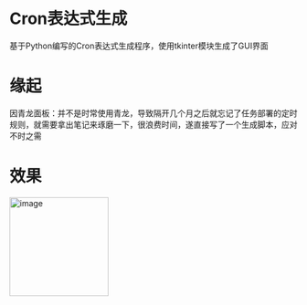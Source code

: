 # Cron表达式生成
基于Python编写的Cron表达式生成程序，使用tkinter模块生成了GUI界面

# 缘起
因青龙面板：并不是时常使用青龙，导致隔开几个月之后就忘记了任务部署的定时规则，就需要拿出笔记来琢磨一下，很浪费时间，遂直接写了一个生成脚本，应对不时之需

# 效果
<img width="173" alt="image" src="https://github.com/LceAn/CronExpression/assets/63484787/efa5d1d1-274d-41be-88e5-48ee9b92615b">
